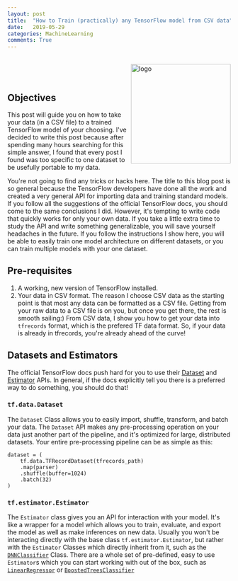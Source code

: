 ```yaml
---
layout: post
title:  "How to Train (practically) any TensorFlow model from CSV data"
date:   2019-05-29
categories: MachineLearning
comments: True
---
```


<br/>

<img src="/misc/tf-logo.png" align="right" alt="logo" style="width: 225px;"/>

<br/>
<br/>



## Objectives

This post will guide you on how to take your data (in a CSV file) to a trained TensorFlow model of your choosing. I've decided to write this post because after spending many hours searching for this simple answer, I found that every post I found was too specific to one dataset to be usefully portable to my data.

You're not going to find any tricks or hacks here. The title to this blog post is so general because the TensorFlow developers have done all the work and created a very general API for importing data and training standard models. If you follow all the suggestions of the official TensorFlow docs, you should come to the same conclusions I did. However, it's tempting to write code that quickly works for only your own data. If you take a little extra time to study the API and write something generalizable, you will save yourself headaches in the future. If you follow the instructions I show here, you will be able to easily train one model architecture on different datasets, or you can train multiple models with your one dataset.

## Pre-requisites

1. A working, new version of TensorFlow installed.
2. Your data in CSV format. The reason I choose CSV data as the starting point is that most any data can be formatted as a CSV file. Getting from your raw data to a CSV file is on you, but once you get there, the rest is smooth sailing:) From CSV data, I show you how to get your data into `tfrecords` format, which is the prefered TF data format. So, if your data is already in tfrecords, you're already ahead of the curve!



## Datasets and Estimators

The official TensorFlow docs push hard for you to use their [Dataset][tf-dataset] and [Estimator][tf-estimator] APIs. In general, if the docs explicitly tell you there is a preferred way to do something, you should do that!


### `tf.data.Dataset`

The `Dataset` Class allows you to easily import, shuffle, transform, and batch your data. The `Dataset` API makes any pre-processing operation on your data just another part of the pipeline, and it's optimized for large, distributed datasets. Your entire pre-processing pipeline can be as simple as this:


```
dataset = (
    tf.data.TFRecordDataset(tfrecords_path)
    .map(parser)
    .shuffle(buffer=1024)
    .batch(32)
)
```


### `tf.estimator.Estimator`

The `Estimator` class gives you an API for interaction with your model. It's like a wrapper for a model which allows you to train, evaluate, and export the model as well as make inferences on new data. Usually you won't be interacting directly with the base class `tf.estimator.Estimator`, but rather with the `Estimator` Classes which directly inherit from it, such as the [`DNNClassifier`][tf-dnnclassifier] Class. There are a whole set of pre-defined, easy to use `Estimator`s which you can start working with out of the box, such as [`LinearRegressor`][tf-linearregressor] or [`BoostedTreesClassifier`][tf-boostedtreesclassifier]


[tf-boostedtreesclassifier]: https://www.tensorflow.org/api_docs/python/tf/estimator/BoostedTreesClassifier
[tf-linearregressor]: https://www.tensorflow.org/api_docs/python/tf/estimator/LinearRegressor
[tf-dnnclassifier]: https://www.tensorflow.org/api_docs/python/tf/estimator/DNNClassifier
[tf-estimator]: https://www.tensorflow.org/api_docs/python/tf/estimator/Estimator
[tf-dataset]: https://www.tensorflow.org/api_docs/python/tf/data/Dataset
[tf-docs]: https://www.tensorflow.org/versions/r0.7/get_started/basic_usage.html
